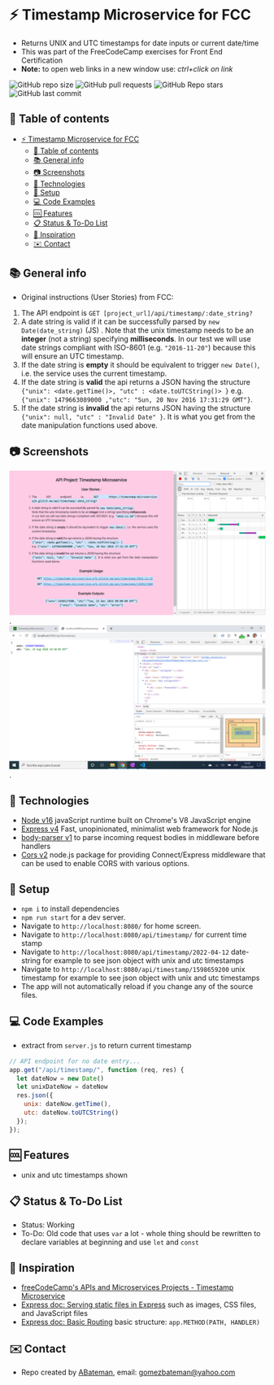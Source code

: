 # :zap: Timestamp Microservice for FCC

* Returns UNIX and UTC timestamps for date inputs or current date/time
* This was part of the FreeCodeCamp exercises for Front End Certification
* **Note:** to open web links in a new window use: _ctrl+click on link_

![GitHub repo size](https://img.shields.io/github/repo-size/AndrewJBateman/TimestampUNIX?style=plastic)
![GitHub pull requests](https://img.shields.io/github/issues-pr/AndrewJBateman/TimestampUNIX?style=plastic)
![GitHub Repo stars](https://img.shields.io/github/stars/AndrewJBateman/TimestampUNIX?style=plastic)
![GitHub last commit](https://img.shields.io/github/last-commit/AndrewJBateman/TimestampUNIX?style=plastic)

## :page_facing_up: Table of contents

* [:zap: Timestamp Microservice for FCC](#zap-timestamp-microservice-for-fcc)
  * [:page_facing_up: Table of contents](#page_facing_up-table-of-contents)
  * [:books: General info](#books-general-info)
  * [:camera: Screenshots](#camera-screenshots)
  * [:signal_strength: Technologies](#signal_strength-technologies)
  * [:floppy_disk: Setup](#floppy_disk-setup)
  * [:computer: Code Examples](#computer-code-examples)
  * [:cool: Features](#cool-features)
  * [:clipboard: Status & To-Do List](#clipboard-status--to-do-list)
  * [:clap: Inspiration](#clap-inspiration)
  * [:envelope: Contact](#envelope-contact)

## :books: General info

* Original instructions (User Stories) from FCC:

1. The API endpoint is `GET [project_url]/api/timestamp/:date_string?`
2. A date string is valid if it can be successfully parsed by `new Date(date_string)` (JS) . Note that the unix timestamp needs to be an **integer** (not a string) specifying **milliseconds**. In our test we will use date strings compliant with ISO-8601 (e.g. `"2016-11-20"`) because this will ensure an UTC timestamp.
3. If the date string is **empty** it should be equivalent to trigger `new Date()`, i.e. the service uses the current timestamp.
4. If the date string is **valid** the api returns a JSON having the structure
`{"unix": <date.getTime()>, "utc" : <date.toUTCString()> }`
e.g. `{"unix": 1479663089000 ,"utc": "Sun, 20 Nov 2016 17:31:29 GMT"}`.
5. If the date string is **invalid** the api returns JSON having the structure `{"unix": null, "utc" : "Invalid Date" }`. It is what you get from the date manipulation functions used above.

## :camera: Screenshots

![Example screenshot](./img/home.png).
![Example screenshot](./img/timestamp.png).

## :signal_strength: Technologies

* [Node v16](https://nodejs.org/en/) javaScript runtime built on Chrome's V8 JavaScript engine
* [Express v4](https://expressjs.com/) Fast, unopinionated, minimalist web framework for Node.js
* [body-parser v1](https://www.npmjs.com/package/body-parser) to parse incoming request bodies in middleware before handlers
* [Cors v2](https://www.npmjs.com/package/cors) node.js package for providing Connect/Express middleware that can be used to enable CORS with various options.

## :floppy_disk: Setup

* `npm i` to install dependencies
* `npm run start` for a dev server.
* Navigate to `http://localhost:8080/` for home screen.
* Navigate to `http://localhost:8080/api/timestamp/` for current time stamp
* Navigate to `http://localhost:8080/api/timestamp/2022-04-12` date-string for example to see json object with unix and utc timestamps
* Navigate to `http://localhost:8080/api/timestamp/1598659200` unix timestamp for example to see json object with unix and utc timestamps
* The app will not automatically reload if you change any of the source files.

## :computer: Code Examples

* extract from `server.js` to return current timestamp

```javascript
// API endpoint for no date entry...
app.get("/api/timestamp/", function (req, res) {
  let dateNow = new Date()
  let unixDateNow = dateNow
  res.json({
    unix: dateNow.getTime(),
    utc: dateNow.toUTCString()
  });
});
```

## :cool: Features

* unix and utc timestamps shown

## :clipboard: Status & To-Do List

* Status: Working
* To-Do: Old code that uses `var` a lot - whole thing should be rewritten to declare variables at beginning and use `let` and `const`

## :clap: Inspiration

* [freeCodeCamp's APIs and Microservices Projects - Timestamp Microservice](https://www.freecodecamp.org/learn/apis-and-microservices/apis-and-microservices-projects/timestamp-microservice)
* [Express doc: Serving static files in Express](http://expressjs.com/en/starter/static-files.html) such as images, CSS files, and JavaScript files
* [Express doc: Basic Routing](http://expressjs.com/en/starter/basic-routing.html) basic structure: `app.METHOD(PATH, HANDLER)`

## :envelope: Contact

* Repo created by [ABateman](https://github.com/AndrewJBateman), email: gomezbateman@yahoo.com
